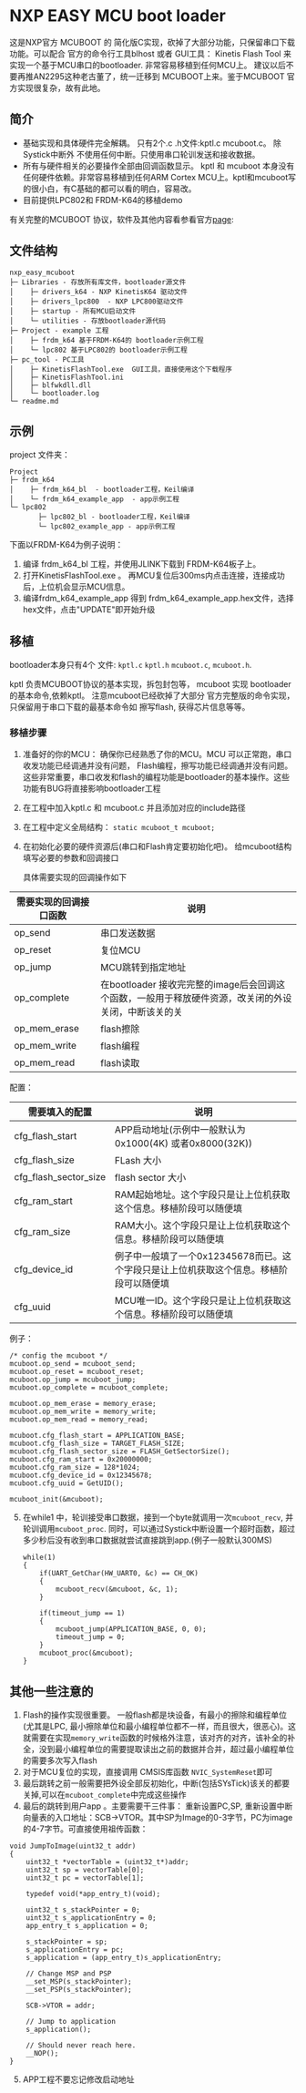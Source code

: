 # NXP EASY MCU boot loader

这是NXP官方 MCUBOOT 的 简化版C实现，砍掉了大部分功能，只保留串口下载功能。可以配合 官方的命令行工具blhost 或者 GUI工具： Kinetis Flash Tool 来实现一个基于MCU串口的bootloader.  非常容易移植到任何MCU上。 建议以后不要再推AN2295这种老古董了，统一迁移到 MCUBOOT上来。鉴于MCUBOOT 官方实现很复杂，故有此地。



## 简介

* 基础实现和具体硬件完全解耦。 只有2个.c .h文件:kptl.c  mcuboot.c。 除Systick中断外 不使用任何中断。只使用串口轮训发送和接收数据。
* 所有与硬件相关的必要操作全部由回调函数显示。 kptl 和  mcuboot 本身没有任何硬件依赖。非常容易移植到任何ARM Cortex MCU上。kptl和mcuboot写的很小白，有C基础的都可以看的明白，容易改。
* 目前提供LPC802和 FRDM-K64的移植demo



有关完整的MCUBOOT 协议，软件及其他内容看参看官方[page](https://www.nxp.com/support/developer-resources/software-development-tools/mcuxpresso-software-and-tools/mcuboot-mcu-bootloader-for-nxp-microcontrollers:MCUBOOT):

## 文件结构

```
nxp_easy_mcuboot
├─ Libraries - 存放所有库文件，bootloader源文件
│    ├─ drivers_k64 - NXP KinetisK64 驱动文件
│    ├─ drivers_lpc800  - NXP LPC800驱动文件
│    ├─ startup - 所有MCU启动文件
│    └─ utilities - 存放bootloader源代码
├─ Project - example 工程
│    ├─ frdm_k64 基于FRDM-K64的 bootloader示例工程
│    └─ lpc802 基于LPC802的 bootloader示例工程
├─ pc_tool - PC工具
│    ├─ KinetisFlashTool.exe  GUI工具，直接使用这个下载程序
│    ├─ KinetisFlashTool.ini
│    ├─ blfwkdll.dll
│    └─ bootloader.log
└─ readme.md
```



## 示例

project 文件夹：

```
Project
├─ frdm_k64
│    ├─ frdm_k64_bl  - bootloader工程，Keil编译
│    └─ frdm_k64_example_app  - app示例工程
└─ lpc802
       ├─ lpc802_bl - bootloader工程，Keil编译
       └─ lpc802_example_app - app示例工程
```



下面以FRDM-K64为例子说明：

1. 编译 frdm_k64_bl 工程，并使用JLINK下载到 FRDM-K64板子上。
2. 打开KinetisFlashTool.exe 。 再MCU复位后300ms内点击连接，连接成功后，上位机会显示MCU信息。
3. 编译frdm_k64_example_app 得到 frdm_k64_example_app.hex文件，选择hex文件，点击"UPDATE"即开始升级



## 移植

bootloader本身只有4个 文件: `kptl.c` `kptl.h`  `mcuboot.c`, `mcuboot.h`.

kptl 负责MCUBOOT协议的基本实现，拆包封包等， mcuboot 实现 bootloader的基本命令,依赖kptl。 注意mcuboot已经砍掉了大部分 官方完整版的命令实现，只保留用于串口下载的最基本命令如 擦写flash, 获得芯片信息等等。



### 移植步骤

1. 准备好的你的MCU： 确保你已经熟悉了你的MCU。MCU 可以正常跑，串口收发功能已经调通并没有问题， Flash编程，擦写功能已经调通并没有问题。这些非常重要，串口收发和flash的编程功能是bootloader的基本操作。这些功能有BUG将直接影响bootloader工程
2. 在工程中加入kptl.c 和 mcuboot.c 并且添加对应的include路径
3. 在工程中定义全局结构： `static mcuboot_t mcuboot;`

4. 在初始化必要的硬件资源后(串口和Flash肯定要初始化吧)。 给mcuboot结构填写必要的参数和回调接口


   具体需要实现的回调操作如下

| 需要实现的回调接口函数 | 说明                                                         |
| ---------------------- | ------------------------------------------------------------ |
| op_send                | 串口发送数据                                                 |
| op_reset               | 复位MCU                                                      |
| op_jump                | MCU跳转到指定地址                                            |
| op_complete            | 在bootloader 接收完完整的image后会回调这个函数，一般用于释放硬件资源，改关闭的外设关闭，中断该关的关 |
| op_mem_erase           | flash擦除                                                    |
| op_mem_write           | flash编程                                                    |
| op_mem_read            | flash读取                                                    |

   配置：

| 需要填入的配置        | 说明                                                         |
| --------------------- | ------------------------------------------------------------ |
| cfg_flash_start       | APP启动地址(示例中一般默认为0x1000(4K) 或者0x8000(32K))      |
| cfg_flash_size        | FLash 大小                                                   |
| cfg_flash_sector_size | flash sector 大小                                            |
| cfg_ram_start         | RAM起始地址。这个字段只是让上位机获取这个信息。移植阶段可以随便填 |
| cfg_ram_size          | RAM大小。这个字段只是让上位机获取这个信息。移植阶段可以随便填 |
| cfg_device_id         | 例子中一般填了一个0x12345678而已。这个字段只是让上位机获取这个信息。移植阶段可以随便填 |
| cfg_uuid              | MCU唯一ID。这个字段只是让上位机获取这个信息。移植阶段可以随便填 |

   例子：

   ```
   /* config the mcuboot */
   mcuboot.op_send = mcuboot_send;
   mcuboot.op_reset = mcuboot_reset;
   mcuboot.op_jump = mcuboot_jump;
   mcuboot.op_complete = mcuboot_complete;
   
   mcuboot.op_mem_erase = memory_erase;
   mcuboot.op_mem_write = memory_write;
   mcuboot.op_mem_read = memory_read;
   
   mcuboot.cfg_flash_start = APPLICATION_BASE; 
   mcuboot.cfg_flash_size = TARGET_FLASH_SIZE;
   mcuboot.cfg_flash_sector_size = FLASH_GetSectorSize();
   mcuboot.cfg_ram_start = 0x20000000;
   mcuboot.cfg_ram_size = 128*1024;
   mcuboot.cfg_device_id = 0x12345678;
   mcuboot.cfg_uuid = GetUID();
   
   mcuboot_init(&mcuboot);
   ```



5. 在while1 中，轮训接受串口数据，接到一个byte就调用一次`mcuboot_recv`,  并轮训调用`mcuboot_proc`. 同时，可以通过Systick中断设置一个超时函数，超过多少秒后没有收到串口数据就尝试直接跳到app.(例子一般默认300MS)

       while(1)
       {
           if(UART_GetChar(HW_UART0, &c) == CH_OK)
           {
               mcuboot_recv(&mcuboot, &c, 1);
           }
           
           if(timeout_jump == 1)
           {
               mcuboot_jump(APPLICATION_BASE, 0, 0);
               timeout_jump = 0;
           }
           mcuboot_proc(&mcuboot);
       }



## 其他一些注意的

1. Flash的操作实现很重要。 一般flash都是块设备，有最小的擦除和编程单位(尤其是LPC, 最小擦除单位和最小编程单位都不一样，而且很大，很恶心)。这就需要在实现`memory_write`函数的时候格外注意，该对齐的对齐，该补全的补全，没到最小编程单位的需要提取读出之前的数据并合并，超过最小编程单位的需要多次写入flash
2. 对于MCU复位的实现，直接调用 CMSIS库函数 `NVIC_SystemReset`即可
3. 最后跳转之前一般需要把外设全部反初始化，中断(包括SYsTick)该关的都要关掉,可以在`mcuboot_complete`中完成这些操作
4. 最后的跳转到用户app 。主要需要干三件事： 重新设置PC,SP, 重新设置中断向量表的入口地址：SCB->VTOR。其中SP为Image的0-3字节，PC为image的4-7字节。可直接使用祖传函数：

```
void JumpToImage(uint32_t addr)
{
    uint32_t *vectorTable = (uint32_t*)addr;
    uint32_t sp = vectorTable[0];
    uint32_t pc = vectorTable[1];
    
    typedef void(*app_entry_t)(void);

    uint32_t s_stackPointer = 0;
    uint32_t s_applicationEntry = 0;
    app_entry_t s_application = 0;

    s_stackPointer = sp;
    s_applicationEntry = pc;
    s_application = (app_entry_t)s_applicationEntry;

    // Change MSP and PSP
    __set_MSP(s_stackPointer);
    __set_PSP(s_stackPointer);
    
    SCB->VTOR = addr;
    
    // Jump to application
    s_application();

    // Should never reach here.
    __NOP();
}
```

5. APP工程不要忘记修改启动地址